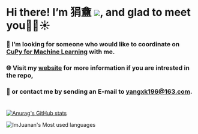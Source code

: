 # Hi there! I’m 狷盦 <img src="https://img.shields.io/badge/%E2%9D%A4-Python--JavaScript--Stata--Mplus-red">, and glad to meet you👋😀☀

### 👀 I’m looking for someone who would like to coordinate on [CuPy for Machine Learning](https://github.com/ImJuanan/cupyml) with me.  

### 🌐 Visit my [website](https://www.yangxk196.com) for more information if you are intrested in the repo, 

### 📧 or contact me by sending an E-mail to yangxk196@163.com.
#   

[![Anurag's GitHub stats](https://github-readme-stats.vercel.app/api?username=ImJuanan&hide=contribs,prs&show_icons=true&bg_color=135,F05F57,360940&text_color=f4f4f4&title_color=f4f4f4&icon_color=f4f4f4&hide_border=true)](https://github.com/anuraghazra/github-readme-stats)

![ImJuanan's Most used languages](https://github-readme-stats.vercel.app/api/top-langs?username=ImJuanan&show_icons=true&layout=compact&count_private=true&theme=graywhite&hide_border=true)
